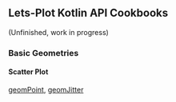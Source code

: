 ## Lets-Plot Kotlin API Cookbooks

(Unfinished, work in progress)

### Basic Geometries

#### Scatter Plot

[geomPoint](https://lets-plot.org/kotlin/api-reference/-lets--plot--kotlin/org.jetbrains.letsPlot.geom/geom-point), [geomJitter](https://lets-plot.org/kotlin/api-reference/-lets--plot--kotlin/org.jetbrains.letsPlot.geom/geom-jitter)